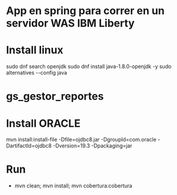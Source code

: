 # App en spring para correr en un servidor WAS IBM Liberty

# Install linux
sudo dnf search openjdk 
sudo dnf install java-1.8.0-openjdk -y 
sudo alternatives --config java

# gs_gestor_reportes


# Install ORACLE
mvn install:install-file -Dfile=ojdbc8.jar -DgroupId=com.oracle -DartifactId=ojdbc8 -Dversion=19.3 -Dpackaging=jar

# Run 
- mvn clean; mvn install; mvn cobertura:cobertura